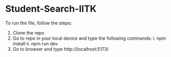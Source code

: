 # Student-Search-IITK

To run the file, follow the steps:
1. Clone the repo
2. Go to repo in your local device and type the following commands:
   i. npm install
   ii. npm run dev
3. Go to browser and type http://localhost:5173/
